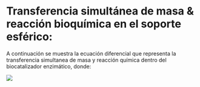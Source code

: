 # Transferencia simultánea de masa & reacción bioquímica en el soporte esférico:

A continuación se muestra la ecuación diferencial que representa la transferencia simultanea de masa y reacción química dentro del biocatalizador enzimático, donde:

<img src="\begin{aligned}\frac{D\vec{V}}{Dt} & =\frac{\partial \vec{V}}{\partial t} +\vec{V} \cdot (\vec{\nabla }\vec{V})\end{aligned}">